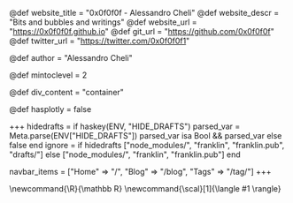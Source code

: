 <!--
Add here global page variables to use throughout your
website.
The website_* must be defined for the RSS to work
-->
@def website_title = "0x0f0f0f - Alessandro Cheli"
@def website_descr = "Bits and bubbles and writings"
@def website_url   = "https://0x0f0f0f.github.io"
@def git_url = "https://github.com/0x0f0f0f"
@def twitter_url = "https://twitter.com/0x0f0f0f1"

@def author = "Alessandro Cheli"

@def mintoclevel = 2

<!-- Stuff related to the site styling -->
@def div_content = "container"

@def hasplotly = false


<!--
Add here files or directories that should be ignored by Franklin, otherwise
these files might be copied and, if markdown, processed by Franklin which
you might not want. Indicate directories by ending the name with a `/`.
-->
+++
hidedrafts = if haskey(ENV, "HIDE_DRAFTS")
    parsed_var = Meta.parse(ENV["HIDE_DRAFTS"])
    parsed_var isa Bool && parsed_var
else false end
ignore = if hidedrafts
        ["node_modules/", "franklin", "franklin.pub", "drafts/"]
    else
        ["node_modules/", "franklin", "franklin.pub"]
    end

navbar_items = ["Home" => "/", "Blog" => "/blog", "Tags" => "/tag/"]
+++

<!--
Add here global latex commands to use throughout your
pages. It can be math commands but does not need to be.
For instance:
* \newcommand{\phrase}{This is a long phrase to copy.}
-->
\newcommand{\R}{\mathbb R}
\newcommand{\scal}[1]{\langle #1 \rangle}
